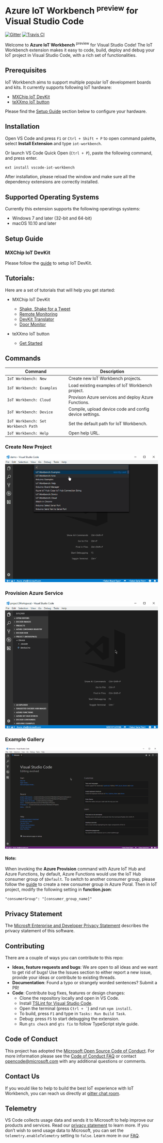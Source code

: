# Azure IoT Workbench <sup>preview</sup> for Visual Studio Code

[![Gitter](https://img.shields.io/badge/chat-on%20gitter-blue.svg)](https://gitter.im/Microsoft/vscode-iot-workbench)
[![Travis CI](https://travis-ci.org/Microsoft/vscode-iot-workbench.svg?branch=master)](https://travis-ci.org/Microsoft/vscode-iot-workbench)

Welcome to **Azure IoT Workbench** <sup>preview</sup> for Visual Studio Code! The IoT Workbench extension makes it easy to code, build, deploy and debug your IoT project in Visual Studio Code, with a rich set of functionalities.

## Prerequisites

IoT Workbench aims to support multiple popular IoT development boards and kits. It currently supports following IoT hardware:

- [MXChip IoT DevKit](https://aka.ms/iot-devkit)
- [teXXmo IoT button](https://aka.ms/button)

Please find the [Setup Guide](#setup-guide) section below to configure your hardware.

## Installation
Open VS Code and press `F1` or `Ctrl + Shift + P` to open command palette, select **Install Extension** and type `iot-workbench`.

Or launch VS Code Quick Open (`Ctrl + P`), paste the following command, and press enter.
```bash
ext install vscode-iot-workbench
```

After installation, please reload the window and make sure all the dependency extensions are correctly installed.

## Supported Operating Systems
Currently this extension supports the following operatings systems:

- Windows 7 and later (32-bit and 64-bit)
- macOS 10.10 and later

## Setup Guide

### MXChip IoT DevKit

Please follow the [guide](docs/IoTDevKit.md) to setup IoT DevKit.

## Tutorials:
Here are a set of tutorials that will help you get started:

* MXChip IoT DevKit

  * [Shake, Shake for a Tweet](./docs/iot-devkit/devkit-shakeshake.md)
  * [Remote Monitoring](./docs/iot-devkit/devkit_remote_monitoringv2.md)
  * [DevKit Translator](./docs/iot-devkit/devkit-translator.md)
  * [Door Monitor](./docs/iot-devkit/devkit_door_monitor.md)

* teXXmo IoT button

  * [Get Started](./docs/iot-button/teXXmo_IoT_button_get_started.md)

## Commands

| Command | Description |
| --- | --- |
| `IoT Workbench: New`  | Create new IoT Workbench projects. |
| `IoT Workbench: Examples` | Load existing examples of IoT Workbench project. |
| `IoT Workbench: Cloud` | Provison Azure services and deploy Azure Functions. |
| `IoT Workbench: Device`  | Compile, upload device code and config device settings. |
| `IoT Workbench: Set Workbench Path` | Set the default path for IoT Workbench. |
| `IoT Workbench: Help` | Open help URL. |

### Create New Project

<img src="https://raw.githubusercontent.com/Microsoft/vscode-iot-workbench/master/gif/new.gif">

### Provision Azure Service

<img src="https://raw.githubusercontent.com/Microsoft/vscode-iot-workbench/master/gif/provision.gif">

### Example Gallery

<img src="https://raw.githubusercontent.com/Microsoft/vscode-iot-workbench/master/gif/example.gif">

#### Note: 
When invoking the **Azure Provision** command with Azure IoT Hub and Azure Functions, by default, Azure Functions would use the IoT Hub consumer group of `$Default`. To switch to another consumer group, please follow the [guide](https://docs.microsoft.com/en-us/azure/iot-hub/iot-hub-create-through-portal) to create a new consumer group in Azure Poral. Then in IoT project, modify the following setting in **function.json**:
```
"consumerGroup": "[consumer_group_name]"
```

## Privacy Statement
The [Microsft Enterprise and Developer Privacy Statement](https://www.microsoft.com/en-us/privacystatement/EnterpriseDev/default.aspx) describes the privacy statement of this software.

## Contributing
There are a couple of ways you can contribute to this repo:

- **Ideas, feature requests and bugs**: We are open to all ideas and we want to get rid of bugs! Use the Issues section to either report a new issue, provide your ideas or contribute to existing threads.
- **Documentation**: Found a typo or strangely worded sentences? Submit a PR!
- **Code**: Contribute bug fixes, features or design changes:
  - Clone the repository locally and open in VS Code.
  - Install [TSLint for Visual Studio Code](https://marketplace.visualstudio.com/items?itemName=eg2.tslint).
  - Open the terminal (press <code>Ctrl + &#96;</code>) and run `npm install`.
  - To build, press `F1` and type in `Tasks: Run Build Task`.
  - Debug: press `F5` to start debugging the extension.
  - Run `gts check` and `gts fix` to follow TypeScript style guide.  

## Code of Conduct
This project has adopted the [Microsoft Open Source Code of Conduct](https://opensource.microsoft.com/codeofconduct). For more information please see the [Code of Conduct FAQ](https://opensource.microsoft.com/codeofconduct/faq/#howadopt) or contact opencode@microsoft.com with any additional questions or comments.

## Contact Us
If you would like to help to build the best IoT experience with IoT Workbench, you can reach us directly at [gitter chat room](https://gitter.im/Microsoft/vscode-iot-workbench).

## Telemetry
VS Code collects usage data and sends it to Microsoft to help improve our products and services. Read our [privacy statement](https://go.microsoft.com/fwlink/?LinkID=528096&clcid=0x409) to learn more. If you don’t wish to send usage data to Microsoft, you can set the `telemetry.enableTelemetry` setting to `false`. Learn more in our [FAQ](https://code.visualstudio.com/docs/supporting/faq#_how-to-disable-telemetry-reporting).


